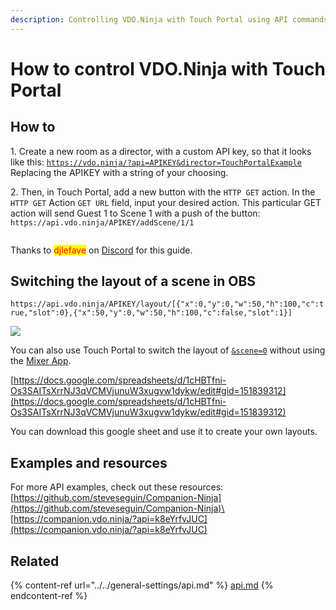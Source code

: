 ```yaml
---
description: Controlling VDO.Ninja with Touch Portal using API commands
---
```


# How to control VDO.Ninja with Touch Portal

## How to

1\. Create a new room as a director, with a custom API key, so that it looks like this: [`https://vdo.ninja/?api=APIKEY&director=TouchPortalExample`](https://vdo.ninja/?api=APIKEY\&director=TouchPortalExample) \
Replacing the APIKEY with a string of your choosing.&#x20;

2\. Then, in Touch Portal, add a new button with the `HTTP GET` action. In the `HTTP GET` Action `GET URL` field, input your desired action. This particular GET action will send Guest 1 to Scene 1 with a push of the button:\
`https://api.vdo.ninja/APIKEY/addScene/1/1`

<div align="left">

<img src="../../.gitbook/assets/image (109) (1) (1).png" alt="">

</div>

Thanks to <mark style="color:red;">djlefave</mark> on [Discord](https://discord.vdo.ninja/) for this guide.

## Switching the layout of a scene in OBS

`https://api.vdo.ninja/APIKEY/layout/[{"x":0,"y":0,"w":50,"h":100,"c":true,"slot":0},{"x":50,"y":0,"w":50,"h":100,"c":false,"slot":1}]`

![](<../../.gitbook/assets/image (11) (2).png>)

You can also use Touch Portal to switch the layout of [`&scene=0`](../../advanced-settings/view-parameters/scene.md) without using the [Mixer App](../../steves-helper-apps/mixer-app.md).

[https://docs.google.com/spreadsheets/d/1cHBTfni-Os3SAITsXrrNJ3qVCMVjunuW3xugvw1dykw/edit#gid=151839312](https://docs.google.com/spreadsheets/d/1cHBTfni-Os3SAITsXrrNJ3qVCMVjunuW3xugvw1dykw/edit#gid=151839312)

You can download this google sheet and use it to create your own layouts.

## Examples and resources

For more API examples, check out these resources:\
[https://github.com/steveseguin/Companion-Ninja](https://github.com/steveseguin/Companion-Ninja)\
[https://companion.vdo.ninja/?api=k8eYrfvJUC](https://companion.vdo.ninja/?api=k8eYrfvJUC)

## Related

{% content-ref url="../../general-settings/api.md" %}
[api.md](../../general-settings/api.md)
{% endcontent-ref %}
